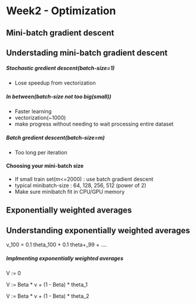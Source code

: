 # Week2 - Optimization

## Mini-batch gradient descent





## Understading mini-batch gradient descent

##### Stochastic gredient descent(batch-size=1)

* Lose speedup from vectorization

##### In between(batch-size not too big(small))

* Faster learning
* vectorization(~1000)
* make progress without needing to wait processing entire dataset

##### Batch gredient descent(batch-size=m)

* Too long per iteration



#### Choosing your mini-batch size

* If small train set(m<=2000) : use batch gradient descent
* typical minibatch-size :  64, 128, 256, 512 (power of 2)
* Make sure minibatch fit in CPU/GPU memory 







## Exponentially weighted averages



## Understanding exponentially weighted averages

 v_100 = 0.1 theta_100 + 0.1 theta+_99  + ....                                                                



##### Implmenting exponentially weighted averages

V := 0

V := Beta * v + (1 - Beta) * theta_1

V := Beta * v + (1 - Beta) * theta_2

